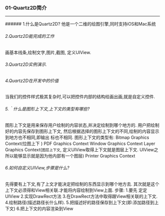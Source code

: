 ### 01-Quartz2D简介
<hr>
###### 1.什么是Quartz2D?
他是一个二维的绘图引擎,同时支持iOS和Mac系统

###### 2.Quartz2D能完成的工作
画基本线条,绘制文字,图片,截图, 定义UIView.
###### 3.Quartz2D实例演示.

###### 4.Quartz2D在开发中的价值
当我们的控件样式极其复杂时,可以把控件内部的结构给画出画,就是自定义控件.

###### 5.｀什么是图形上下文,上下文的类型有哪些?
图形上下文是用来保存用户绘制的内容状态,并决定绘制到哪个地方的.
用户把绘制好的内容先保存到图形上下文,
然后根据选择的图形上下文的不同,绘制的内容显示到地方也不相同,即输出 标也不相同.
图形上下文的类型有:
Bitmap Graphics Context(位图上下 )
PDF Graphics Context
Window Graphics Context
Layer Graphics Context(`图层上下文`, 定义UIView取得上下文就是图层上下文. UIView之所以能够显示就是因为他内部有一个图层)
Printer Graphics Context

###### 6.如何自定义UIView,步骤是什么?
先得要有上下文,有了上文才能决定把绘制的东西显示到哪个地方去. 其次就是这个上下文必须得和View相关联.才能将内容绘制到View上面.
步骤: 
1.要先 定定UIView
2.实现DrawRect方法
3.在DrawRect方法中取得跟View相关联的上下文.
4.绘制路径(描述路径长什么样).
5.把描述好的路径保存到上下文(即:添加路径到上下文)
6.把上下文的内容渲染到View
